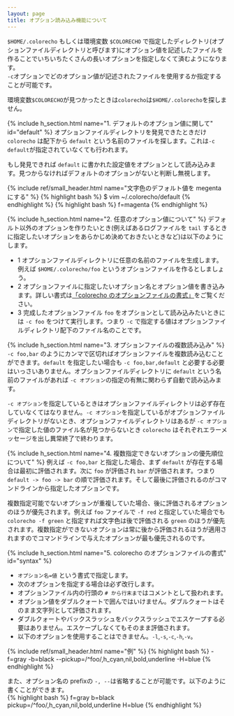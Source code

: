 ```yaml
---
layout: page
title: オプション読み込み機能について
---
```

`$HOME/.colorecho` もしくは環境変数 `$COLORECHO` で指定したディレクトリ(オプションファイルディレクトリと呼びます)にオプション値を記述したファイルを作ることでいちいちたくさんの長いオプションを指定しなくて済むようになります。     
`-c`オプションでどのオプション値が記述されたファイルを使用するか指定することが可能です。  

環境変数`$COLORECHO`が見つかったときは`colorecho`は`$HOME/.colorecho`を探しません。

{% include h_section.html name="1. デフォルトのオプション値に関して" id="default" %}
オプションファイルディレクトリを発見できたときだけ `colorecho` は配下から `default` という名前のファイルを探します。これは`-c default`が指定されていなくても行われます。

もし発見できれば `default` に書かれた設定値をオプションとして読み込みます。見つからなければデフォルトのオプションがないと判断し無視します。   


{% include ref/small_header.html name="文字色のデフォルト値を megenta にする" %}
{% highlight bash %}
$ vim ~/.colorecho/default
{% endhighlight %}
{% highlight bash %}
f=magenta
{% endhighlight %}

{% include h_section.html name="2. 任意のオプション値について" %}
デフォルト以外のオプションを作りたいとき(例えばあるログファイルを `tail` するときに指定したいオプションをあらかじめ決めておきたいときなど)は以下のようにします。   

* 1 オプションファイルディレクトリに任意の名前のファイルを生成します。例えば `$HOME/.colorecho/foo` というオプションファイルを作るとしましょう。   
* 2 オプションファイルに指定したいオプション名とオプション値を書き込みます。詳しい書式は[「colorecho のオプションファイルの書式」](#syntax)をご覧ください。    
* 3 完成したオプションファイル `foo` をオプションとして読み込みたいときには `-c foo` をつけて実行します。つまり `-c` で指定する値はオプションファイルディレクトリ配下のファイル名のことです。    

{% include h_section.html name="3. オプションファイルの複数読み込み" %}
`-c foo,bar` のようにカンマで区切ればオプションファイルを複数読み込むことができます。`default` を指定したい場合も `-c foo,bar,default` と必要する必要はいっさいありません。オプションファイルディレクトリに `default` という名前のファイルがあれば `-c オプション`の指定の有無に関わらず自動で読み込みます。   

`-c オプション`を指定しているときはオプションファイルディレクトリは必ず存在していなくてはなりません。`-c オプション`を指定しているがオプションファイルディレクトリがないとき、オプションファイルディレクトリはあるが `-c オプション`で指定した値のファイル名が見つからないとき `colorecho` はそれぞれエラーメッセージを出し異常終了で終わります。   

{% include h_section.html name="4. 複数指定できないオプションの優先順位について" %}
例えば `-c foo,bar` と指定した場合、まず `default` が存在する場合は最初に評価されます。次に `foo` が評価され `bar` が評価されます。つまり `default -> foo -> bar` の順で評価されます。そして最後に評価されるのがコマンドラインから指定したオプションです。

複数指定可能でないオプションが重複していた場合、後に評価されるオプションのほうが優先されます。例えば `foo` ファイルで `-f red` と指定していた場合でも `colorecho -f green` と指定すれば文字色は後で評価される `green` のほうが優先されます。複数指定ができないオプションは常に後から評価されるほうが適用されますのでコマンドラインで与えたオプションが最も優先されるのです。  

{% include h_section.html name="5. colorecho のオプションファイルの書式" id="syntax" %}
* `オプション名=値` という書式で指定します。
* 次のオプションを指定する場合は必ず改行します。
* オプションファイル内の行頭の `# から行末まで`はコメントとして扱われます。   
* オプション値をダブルクォートで囲んではいけません。ダブルクォートはそのまま文字列として評価されます。
* ダブルクォートやバックスラッシュをバックスラッシュでエスケープする必要はありません。エスケープしなくてもそのまま評価されます。
* 以下のオプションを使用することはできません。`-l`,`-s`,`-c`,`-h`,`-v`。

{% include ref/small_header.html name="例" %}
{% highlight bash %}
-f=gray
-b=black
--pickup=/^foo/,h_cyan,nil,bold,underline
-H=blue
{% endhighlight %}

また、オプション名の prefixの `-, --`は省略することが可能です。以下のように書くことができます。   
{% highlight bash %}
f=gray
b=black
pickup=/^foo/,h_cyan,nil,bold,underline
H=blue
{% endhighlight %}
